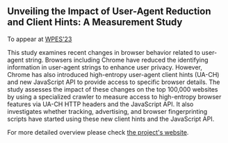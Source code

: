 ## Unveiling the Impact of User-Agent Reduction and Client Hints: A Measurement Study

To appear at [WPES'23]([https://www.google.com](https://www.wpes2023.conf.kth.se/)https://www.wpes2023.conf.kth.se/)

This study examines recent changes in browser behavior related to user-agent string. Browsers including Chrome have reduced the identifying information in user-agent strings to enhance user privacy. However, Chrome has also introduced high-entropy user-agent client hints (UA-CH) and new JavaScript API to provide access to specific browser details. The study assesses the impact of these changes on the top 100,000 websites by using a specialized crawler to measure access to high-entropy browser features via UA-CH HTTP headers and the JavaScript API. It also investigates whether tracking, advertising, and browser fingerprinting scripts have started using these new client hints and the JavaScript API.

For more detailed overview please check [the project's website](https://homes.esat.kuleuven.be/~asenol/ua-reduction/).
